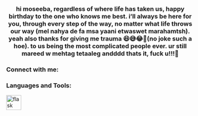 <h3 align="center">hi moseeba, regardless of where life has taken us, happy birthday to the one who knows me best. i’ll always be here for you, through every step of the way, no matter what life throws our way (mel nahya de fa msa yaani etwaswet marahamtsh). yeah also thanks for giving me trauma 😆😅😂🤣(no joke such a hoe). to us being the most complicated people ever. ur still mareed w mehtag tetaaleg andddd thats it, fuck u!!!🌹</h3>

<h3 align="left">Connect with me:</h3>
<p align="left">
</p>

<h3 align="left">Languages and Tools:</h3>
<p align="left"> <a href="https://flask.palletsprojects.com/" target="_blank" rel="noreferrer"> <img src="https://www.vectorlogo.zone/logos/pocoo_flask/pocoo_flask-icon.svg" alt="flask" width="40" height="40"/> </a> </p>
